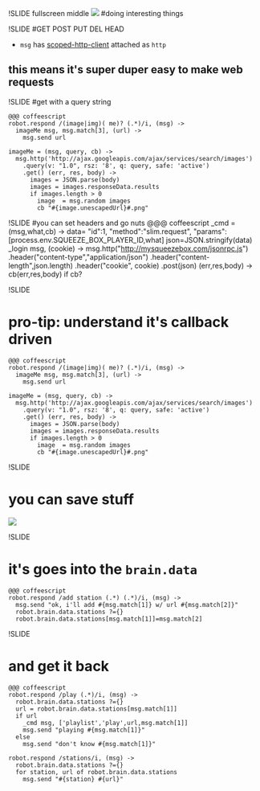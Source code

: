 !SLIDE fullscreen middle
![](internet.jpg)
#doing interesting things

!SLIDE
#GET POST PUT DEL HEAD

 * `msg` has  [scoped-http-client](https://github.com/technoweenie/node-scoped-http-client) attached as `http`
 
## this means it's super duper easy to make web requests

!SLIDE
#get with a query string

    @@@ coffeescript
    robot.respond /(image|img)( me)? (.*)/i, (msg) ->
      imageMe msg, msg.match[3], (url) ->
        msg.send url
        
    imageMe = (msg, query, cb) ->
      msg.http('http://ajax.googleapis.com/ajax/services/search/images')
        .query(v: "1.0", rsz: '8', q: query, safe: 'active')
        .get() (err, res, body) ->
          images = JSON.parse(body)
          images = images.responseData.results
          if images.length > 0
            image  = msg.random images
            cb "#{image.unescapedUrl}#.png"

!SLIDE
#you can set headers and go nuts
    @@@ coffeescript
    _cmd = (msg,what,cb) ->
      data=
        "id":1,
        "method":"slim.request",
        "params":[process.env.SQUEEZE_BOX_PLAYER_ID,what]
      json=JSON.stringify(data)
      _login msg, (cookie) ->
        msg.http("http://mysqueezebox.com/jsonrpc.js")
          .header("content-type","application/json")
          .header("content-length",json.length)
          .header("cookie", cookie)
          .post(json) (err,res,body) ->
            cb(err,res,body) if cb?

!SLIDE
# pro-tip: understand it's callback driven
    @@@ coffeescript
    robot.respond /(image|img)( me)? (.*)/i, (msg) ->
      imageMe msg, msg.match[3], (url) ->
        msg.send url
    
    imageMe = (msg, query, cb) ->
      msg.http('http://ajax.googleapis.com/ajax/services/search/images')
        .query(v: "1.0", rsz: '8', q: query, safe: 'active')
        .get() (err, res, body) ->
          images = JSON.parse(body)
          images = images.responseData.results
          if images.length > 0
            image  = msg.random images
            cb "#{image.unescapedUrl}#.png"

!SLIDE

# you can save stuff
![](disk.jpg)

!SLIDE
# it's goes into the `brain.data`

    @@@ coffeescript
    robot.respond /add station (.*) (.*)/i, (msg) ->
      msg.send "ok, i'll add #{msg.match[1]} w/ url #{msg.match[2]}"
      robot.brain.data.stations ?={}
      robot.brain.data.stations[msg.match[1]]=msg.match[2]
      
!SLIDE
# and get it back

    @@@ coffeescript
    robot.respond /play (.*)/i, (msg) ->
      robot.brain.data.stations ?={}
      url = robot.brain.data.stations[msg.match[1]]
      if url
        _cmd msg, ['playlist','play',url,msg.match[1]]
        msg.send "playing #{msg.match[1]}"
      else
        msg.send "don't know #{msg.match[1]}"

    robot.respond /stations/i, (msg) ->
      robot.brain.data.stations ?={}
      for station, url of robot.brain.data.stations
        msg.send "#{station} #{url}"
